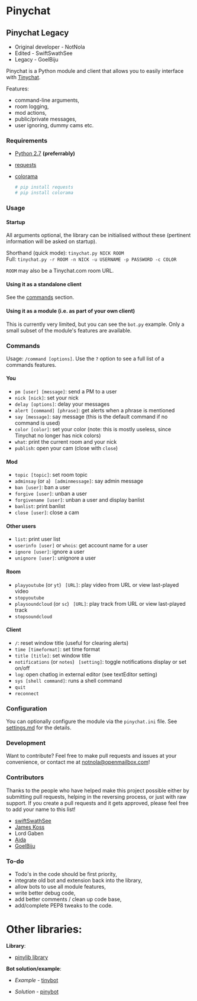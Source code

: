 # Pinychat

## Pinychat Legacy

* Original developer - NotNola
* Edited - SwiftSwathSee
* Legacy - GoelBiju

Pinychat is a Python module and client that allows you to easily interface with [Tinychat](https://tinychat.com/).

Features:

 - command-line arguments,
 - room logging,
 - mod actions,
 - public/private messages,
 - user ignoring, dummy cams etc.

### Requirements

* [Python 2.7](https://www.python.org/download/releases/2.7/) **(preferrably)**
* [requests](https://github.com/kennethreitz/requests)
* [colorama](https://github.com/tartley/colorama)

    ```sh
    # pip install requests
    # pip install colorama
    ```

### Usage

#### Startup

All arguments optional, the library can be initialised without these (pertinent information will be asked on startup).

Shorthand (quick mode): `tinychat.py NICK ROOM`  
Full: `tinychat.py -r ROOM -n NICK -u USERNAME -p PASSWORD -c COLOR`

 `ROOM` may also be a Tinychat.com room URL.

#### Using it as a standalone client

See the [commands](#commands) section.

#### Using it as a module (i.e. as part of your own client)

This is currently very limited, but you can see the `bot.py` example. Only a small subset of the module's features are available.

### Commands

Usage: `/command [options]`. Use the `?` option to see a full list of a commands features.

#### You

* `pm [user] [message]`: send a PM to a user
* `nick [nick]`: set your nick
* `delay [options]`: delay your messages
* `alert [command] [phrase]`: get alerts when a phrase is mentioned
* `say [message]`: say message (this is the default command if no command is used)
* `color [color]`: set your color (note: this is mostly useless, since Tinychat no longer has nick colors)
* `what`: print the current room and your nick
* `publish`: open your cam (close with `close`)

#### Mod

* `topic [topic]`: set room topic
* `adminsay` (or `a`) ` [adminmessage]`: say admin message
* `ban [user]`: ban a user
* `forgive [user]`: unban a user
* `forgivename [user]`: unban a user and display banlist
* `banlist`: print banlist
* `close [user]`: close a cam

#### Other users

* `list`: print user list
* `userinfo [user]` or `whois`: get account name for a user
* `ignore [user]`: ignore a user
* `unignore [user]`: unignore a user

#### Room

* `playyoutube` (or `yt`) ` [URL]`: play video from URL or view last-played video
* `stopyoutube`
* `playsoundcloud`  (or `sc`) ` [URL]`: play track from URL or view last-played track
* `stopsoundcloud`

#### Client

* `/`: reset window title (useful for clearing alerts)
* `time [timeformat]`: set time format
* `title [title]`: set window title
* `notifications` (or `notes`) ` [setting]`: toggle notifications display or set on/off
* `log`: open chatlog in external editor (see textEditor setting)
* `sys [shell command]`: runs a shell command
* `quit`
* `reconnect`

### Configuration

You can optionally configure the module via the `pinychat.ini` file. See [settings.md](settings.md) for the details.

### Development

Want to contribute? Feel free to make pull requests and issues at your convenience, or contact me at notnola@openmailbox.com!

### Contributors
Thanks to the people who have helped make this project possible either by submitting pull requests, helping in the reversing process, or just with raw support. If you create a pull requests and it gets approved, please feel free to add your name to this list!
- [swiftSwathSee](https://github.com/swiftSwathSee)
- [James Koss](https://github.com/phuein)
- Lord Gaben
- [Aida](https://github.com/Autotonic)
- [GoelBiju](https://github.com/GoelBiju)

### To-do

 - Todo's in the code should be first priority,
 - integrate old bot and extension back into the library,
 - allow bots to use all module features,
 - write better debug code,
 - add better comments / clean up code base,
 - add/complete PEP8 tweaks to the code.

# Other libraries:

**Library**:

* [pinylib library](https://github.com/nortxort/pinylib)

**Bot solution/example**:

* *Example* - [tinybot](https://github.com/nortxort/tinybot/)

* *Solution* - [pinybot](https://github.com/GoelBiju/pinybot/)

